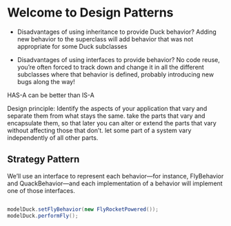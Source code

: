 # Welcome to Design Patterns

- Disadvantages of using inheritance to provide Duck behavior?
Adding new behavior to the superclass will add behavior that was not appropriate for some Duck subclasses

- Disadvantages of using interfaces to provide behavior?
No code reuse, you’re often forced to track down and change it in all the different subclasses where that behavior is defined, probably introducing new bugs along the way!

HAS-A can be better than IS-A

Design principle: Identify the aspects of your application that vary and separate them from what stays the same.
take the parts that vary and encapsulate them, so that later you can alter or extend the parts that vary without affecting those that don’t.
let some part of a system vary independently of all other parts.

## Strategy Pattern

We’ll use an interface to represent each behavior—for instance, FlyBehavior and QuackBehavior—and each implementation of a behavior will implement one of those interfaces.

```java

modelDuck.setFlyBehavior(new FlyRocketPowered());
modelDuck.performFly();
```
